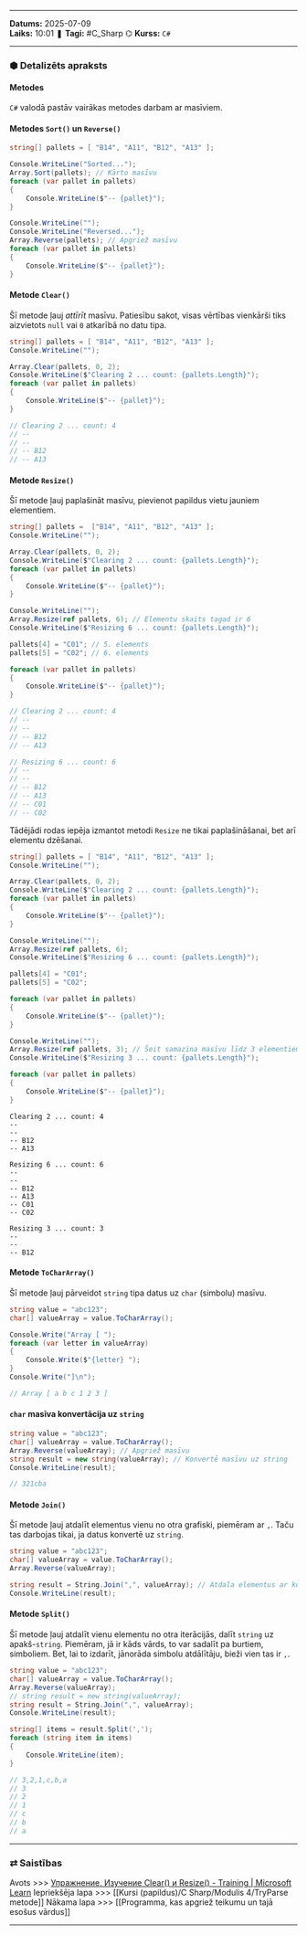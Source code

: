 ___
**Datums:** 2025-07-09   
**Laiks:** 10:01 
❚ **Tagi:** #C_Sharp 
⌬ **Kurss:**  `C#`

---
### ⬢ Detalizēts apraksts
#### Metodes

`C#` valodā pastāv vairākas metodes darbam ar masīviem.

#### Metodes `Sort()` un `Reverse()`

```csharp
string[] pallets = [ "B14", "A11", "B12", "A13" ];

Console.WriteLine("Sorted...");
Array.Sort(pallets); // Kārto masīvu
foreach (var pallet in pallets)
{
    Console.WriteLine($"-- {pallet}");
}

Console.WriteLine("");
Console.WriteLine("Reversed...");
Array.Reverse(pallets); // Apgriež masīvu
foreach (var pallet in pallets)
{
    Console.WriteLine($"-- {pallet}");
}
```

#### Metode `Clear()`

Šī metode ļauj *attīrīt* masīvu. Patiesību sakot, visas vērtības vienkārši tiks aizvietots `null` vai `0` atkarībā no datu tipa.

```csharp
string[] pallets = [ "B14", "A11", "B12", "A13" ];
Console.WriteLine("");

Array.Clear(pallets, 0, 2);
Console.WriteLine($"Clearing 2 ... count: {pallets.Length}");
foreach (var pallet in pallets)
{
    Console.WriteLine($"-- {pallet}");
}

// Clearing 2 ... count: 4
// -- 
// -- 
// -- B12
// -- A13
```

#### Metode `Resize()`

Šī metode ļauj paplašināt masīvu, pievienot papildus vietu jauniem elementiem.

```csharp
string[] pallets =  ["B14", "A11", "B12", "A13" ];
Console.WriteLine("");

Array.Clear(pallets, 0, 2);
Console.WriteLine($"Clearing 2 ... count: {pallets.Length}");
foreach (var pallet in pallets)
{
    Console.WriteLine($"-- {pallet}");
}

Console.WriteLine("");
Array.Resize(ref pallets, 6); // Elementu skaits tagad ir 6
Console.WriteLine($"Resizing 6 ... count: {pallets.Length}");

pallets[4] = "C01"; // 5. elements
pallets[5] = "C02"; // 6. elements

foreach (var pallet in pallets)
{
    Console.WriteLine($"-- {pallet}");
}

// Clearing 2 ... count: 4
// -- 
// -- 
// -- B12
// -- A13

// Resizing 6 ... count: 6
// -- 
// -- 
// -- B12
// -- A13
// -- C01
// -- C02
```

Tādējādi rodas iepēja izmantot metodi `Resize` ne tikai paplašināšanai, bet arī elementu dzēšanai.

```csharp
string[] pallets = [ "B14", "A11", "B12", "A13" ];
Console.WriteLine("");

Array.Clear(pallets, 0, 2);
Console.WriteLine($"Clearing 2 ... count: {pallets.Length}");
foreach (var pallet in pallets)
{
    Console.WriteLine($"-- {pallet}");
}

Console.WriteLine("");
Array.Resize(ref pallets, 6);
Console.WriteLine($"Resizing 6 ... count: {pallets.Length}");

pallets[4] = "C01";
pallets[5] = "C02";

foreach (var pallet in pallets)
{
    Console.WriteLine($"-- {pallet}");
}

Console.WriteLine("");
Array.Resize(ref pallets, 3); // Šeit samazina masīvu līdz 3 elementiem
Console.WriteLine($"Resizing 3 ... count: {pallets.Length}");

foreach (var pallet in pallets)
{
    Console.WriteLine($"-- {pallet}");
}
```

```
Clearing 2 ... count: 4
--
--
-- B12
-- A13

Resizing 6 ... count: 6
--
--
-- B12
-- A13
-- C01
-- C02

Resizing 3 ... count: 3
--
--
-- B12
```

#### Metode `ToCharArray()`

Šī metode ļauj pārveidot `string` tipa datus uz `char` (simbolu) masīvu.

```csharp
string value = "abc123";
char[] valueArray = value.ToCharArray();

Console.Write("Array [ ");
foreach (var letter in valueArray)
{
    Console.Write($"{letter} ");
}
Console.Write("]\n");

// Array [ a b c 1 2 3 ]
```

#### `char` masīva konvertācija uz `string`

```csharp
string value = "abc123";
char[] valueArray = value.ToCharArray();
Array.Reverse(valueArray); // Apgriež masīvu
string result = new string(valueArray); // Konvertē masīvu uz string
Console.WriteLine(result);

// 321cba
```
#### Metode `Join()`

Šī metode ļauj atdalīt elementus vienu no otra grafiski, piemēram ar `,`. Taču tas darbojas tikai, ja datus konvertē uz `string`.

```csharp
string value = "abc123";
char[] valueArray = value.ToCharArray();
Array.Reverse(valueArray);

string result = String.Join(",", valueArray); // Atdala elementus ar komatu
Console.WriteLine(result);
```

#### Metode `Split()`

Šī metode ļauj atdalīt vienu elementu no otra iterācijās, dalīt `string` uz apakš-`string`.
Piemēram, jā ir kāds vārds, to var sadalīt pa burtiem, simboliem. Bet, lai to izdarīt, jānorāda simbolu atdālītāju, bieži vien tas ir `,`.

```csharp
string value = "abc123";
char[] valueArray = value.ToCharArray();
Array.Reverse(valueArray);
// string result = new string(valueArray);
string result = String.Join(",", valueArray);
Console.WriteLine(result);

string[] items = result.Split(',');
foreach (string item in items)
{
    Console.WriteLine(item);
}

// 3,2,1,c,b,a
// 3
// 2
// 1
// c
// b
// a
```

---
### ⇄ Saistības
Avots >>> [Упражнение. Изучение Clear() и Resize() - Training \| Microsoft Learn](https://learn.microsoft.com/ru-ru/training/modules/csharp-arrays-operations/3-exercise-clear-resize)
Iepriekšēja lapa >>> [[Kursi (papildus)/C Sharp/Modulis 4/TryParse metode]]
Nākama lapa >>> [[Programma, kas apgriež teikumu un tajā esošus vārdus]]
___